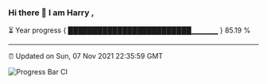 ### Hi there 👋 I am Harry , 

⏳ Year progress { █████████████████████████▁▁▁▁▁ } 85.19 %

---

⏰ Updated on Sun, 07 Nov 2021 22:35:59 GMT

![Progress Bar CI](https://github.com/duykhang68/duykhang68/workflows/Progress%20Bar%20CI/badge.svg)

